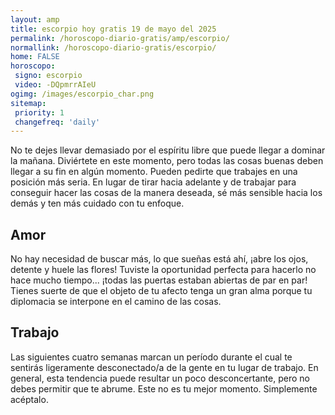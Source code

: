 ```yaml
---
layout: amp
title: escorpio hoy gratis 19 de mayo del 2025 
permalink: /horoscopo-diario-gratis/amp/escorpio/
normallink: /horoscopo-diario-gratis/escorpio/
home: FALSE
horoscopo:
 signo: escorpio
 video: -DQpmrrAIeU
ogimg: /images/escorpio_char.png
sitemap:
 priority: 1
 changefreq: 'daily'
---
```



No te dejes llevar demasiado por el espíritu libre que puede llegar a dominar la mañana. Diviértete en este momento, pero todas las cosas buenas deben llegar a su fin en algún momento. Pueden pedirte que trabajes en una posición más seria. En lugar de tirar hacia adelante y de trabajar para conseguir hacer las cosas de la manera deseada, sé más sensible hacia los demás y ten más cuidado con tu enfoque.

## Amor

No hay necesidad de buscar más, lo que sueñas está ahí, ¡abre los ojos, detente y huele las flores! Tuviste la oportunidad perfecta para hacerlo no hace mucho tiempo... ¡todas las puertas estaban abiertas de par en par! Tienes suerte de que el objeto de tu afecto tenga un gran alma porque tu diplomacia se interpone en el camino de las cosas.

## Trabajo

Las siguientes cuatro semanas marcan un período durante el cual te sentirás ligeramente desconectado/a de la gente en tu lugar de trabajo. En general, esta tendencia puede resultar un poco desconcertante, pero no debes permitir que te abrume. Este no es tu mejor momento. Simplemente acéptalo.